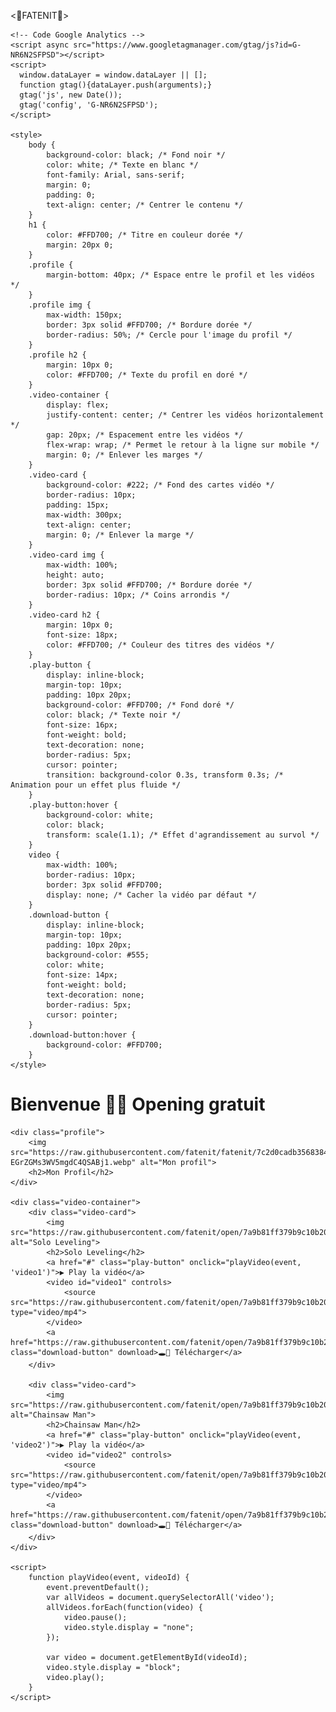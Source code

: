 <🔻FATENIT🪽>
<html lang="fr">
<head>
    <meta charset="UTF-8">
    <meta name="viewport" content="width=device-width, initial-scale=1.0">
    <title>Ma Page Vidéo</title>

    <!-- Code Google Analytics -->
    <script async src="https://www.googletagmanager.com/gtag/js?id=G-NR6N2SFPSD"></script>
    <script>
      window.dataLayer = window.dataLayer || [];
      function gtag(){dataLayer.push(arguments);}
      gtag('js', new Date());
      gtag('config', 'G-NR6N2SFPSD');
    </script>

    <style>
        body {
            background-color: black; /* Fond noir */
            color: white; /* Texte en blanc */
            font-family: Arial, sans-serif;
            margin: 0;
            padding: 0;
            text-align: center; /* Centrer le contenu */
        }
        h1 {
            color: #FFD700; /* Titre en couleur dorée */
            margin: 20px 0;
        }
        .profile {
            margin-bottom: 40px; /* Espace entre le profil et les vidéos */
        }
        .profile img {
            max-width: 150px;
            border: 3px solid #FFD700; /* Bordure dorée */
            border-radius: 50%; /* Cercle pour l'image du profil */
        }
        .profile h2 {
            margin: 10px 0;
            color: #FFD700; /* Texte du profil en doré */
        }
        .video-container {
            display: flex;
            justify-content: center; /* Centrer les vidéos horizontalement */
            gap: 20px; /* Espacement entre les vidéos */
            flex-wrap: wrap; /* Permet le retour à la ligne sur mobile */
            margin: 0; /* Enlever les marges */
        }
        .video-card {
            background-color: #222; /* Fond des cartes vidéo */
            border-radius: 10px;
            padding: 15px;
            max-width: 300px;
            text-align: center;
            margin: 0; /* Enlever la marge */
        }
        .video-card img {
            max-width: 100%;
            height: auto;
            border: 3px solid #FFD700; /* Bordure dorée */
            border-radius: 10px; /* Coins arrondis */
        }
        .video-card h2 {
            margin: 10px 0;
            font-size: 18px;
            color: #FFD700; /* Couleur des titres des vidéos */
        }
        .play-button {
            display: inline-block;
            margin-top: 10px;
            padding: 10px 20px;
            background-color: #FFD700; /* Fond doré */
            color: black; /* Texte noir */
            font-size: 16px;
            font-weight: bold;
            text-decoration: none;
            border-radius: 5px;
            cursor: pointer;
            transition: background-color 0.3s, transform 0.3s; /* Animation pour un effet plus fluide */
        }
        .play-button:hover {
            background-color: white;
            color: black;
            transform: scale(1.1); /* Effet d'agrandissement au survol */
        }
        video {
            max-width: 100%;
            border-radius: 10px;
            border: 3px solid #FFD700;
            display: none; /* Cacher la vidéo par défaut */
        }
        .download-button {
            display: inline-block;
            margin-top: 10px;
            padding: 10px 20px;
            background-color: #555;
            color: white;
            font-size: 14px;
            font-weight: bold;
            text-decoration: none;
            border-radius: 5px;
            cursor: pointer;
        }
        .download-button:hover {
            background-color: #FFD700;
        }
    </style>
</head>
<body>
    <h1>Bienvenue 🤧✨ Opening gratuit</h1>

    <div class="profile">
        <img src="https://raw.githubusercontent.com/fatenit/fatenit/7c2d0cadb356838482ad2638b63c88137fe94c58/file-EGrZGMs3WV5mgdC4QSABj1.webp" alt="Mon profil">
        <h2>Mon Profil</h2>
    </div>

    <div class="video-container">
        <div class="video-card">
            <img src="https://raw.githubusercontent.com/fatenit/open/7a9b81ff379b9c10b20945e26ce476d3dff0d3f1/images.jpeg" alt="Solo Leveling">
            <h2>Solo Leveling</h2>
            <a href="#" class="play-button" onclick="playVideo(event, 'video1')">▶ Play la vidéo</a>
            <video id="video1" controls>
                <source src="https://raw.githubusercontent.com/fatenit/open/7a9b81ff379b9c10b20945e26ce476d3dff0d3f1/VID_20250108_235757_560.mp4" type="video/mp4">
            </video>
            <a href="https://raw.githubusercontent.com/fatenit/open/7a9b81ff379b9c10b20945e26ce476d3dff0d3f1/VID_20250108_235757_560.mp4" class="download-button" download>🕳️🪽 Télécharger</a>
        </div>

        <div class="video-card">
            <img src="https://raw.githubusercontent.com/fatenit/open/7a9b81ff379b9c10b20945e26ce476d3dff0d3f1/MV5BZGY2ZTM2MWMtNzA2OS00ZjJlLWIwZTMtMDBhN2EwYjZjZjEyXkEyXkFqcGc%40._V1_FMjpg_UX1000_.jpg" alt="Chainsaw Man">
            <h2>Chainsaw Man</h2>
            <a href="#" class="play-button" onclick="playVideo(event, 'video2')">▶ Play la vidéo</a>
            <video id="video2" controls>
                <source src="https://raw.githubusercontent.com/fatenit/open/7a9b81ff379b9c10b20945e26ce476d3dff0d3f1/VID_20250108_204359_261.mp4" type="video/mp4">
            </video>
            <a href="https://raw.githubusercontent.com/fatenit/open/7a9b81ff379b9c10b20945e26ce476d3dff0d3f1/VID_20250108_204359_261.mp4" class="download-button" download>🕳️🪽 Télécharger</a>
        </div>
    </div>

    <script>
        function playVideo(event, videoId) {
            event.preventDefault();
            var allVideos = document.querySelectorAll('video');
            allVideos.forEach(function(video) {
                video.pause();
                video.style.display = "none";
            });

            var video = document.getElementById(videoId);
            video.style.display = "block";
            video.play();
        }
    </script>
</body>
</html>